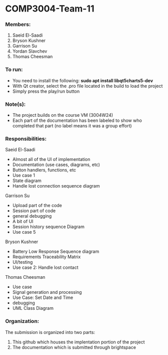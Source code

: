 # COMP3004-Team-11

### Members:

1. Saeid El-Saadi
2. Bryson Kushner
3. Garrison Su
4. Yordan Slavchev
5. Thomas Cheesman

### To run:

- You need to install the following: **sudo apt install libqt5charts5-dev**
- With Qt creator, select the .pro file located in the build to load the project
- Simply press the play/run button

### Note(s):

- The project builds on the course VM (3004W24)
- Each part of the documentation has been labeled to show who completed that part (no label means it was a group effort)

### Responsibilities:

Saeid El-Saadi

- Almost all of the UI of implementation
- Documentation (use cases, diagrams, etc)
- Button handlers, functions, etc
- Use case 1
- State diagram
- Handle lost connection sequence diagram

Garrison Su

- Upload part of the code
- Session part of code
- general debugging
- A bit of UI
- Session history sequence Diagram
- Use case 5

Bryson Kushner

- Battery Low Response Sequence diagram
- Requirements Traceability Matrix
- UI/testing
- Use case 2: Handle lost contact

Thomas Cheesman

- Use case
- Signal generation and processing
- Use Case: Set Date and Time
- debugging
- UML Class Diagram

### Organization:

The submission is organized into two parts:

1. This github which houses the implentation portion of the project
2. The documentation which is submitted through brightspace
